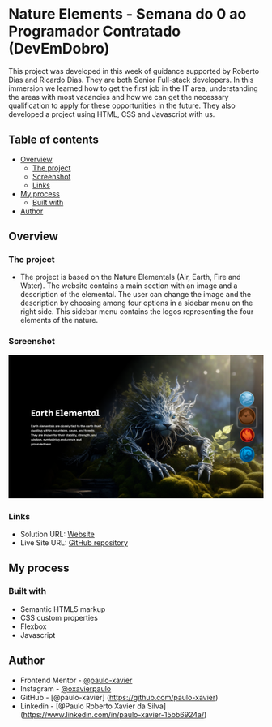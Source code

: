 # Nature Elements - Semana do 0 ao Programador Contratado (DevEmDobro)

This project was developed in this week of guidance supported by Roberto Dias and Ricardo Dias. They are both Senior Full-stack developers. In this immersion we learned how to get the first job in the IT area, understanding the areas with most vacancies and how we can get the necessary qualification to apply for these opportunities in the future. They also developed a project using HTML, CSS and Javascript with us.  

## Table of contents

- [Overview](#overview)  
  - [The project](#the-project) 
  - [Screenshot](#screenshot)  
  - [Links](#links) 
- [My process](#my-process) 
  - [Built with](#built-with) 
- [Author](#author)

## Overview

### The project

- The project is based on the Nature Elementals (Air, Earth, Fire and Water). The website contains a main section with an image and a description of the elemental. The user can change the image and the description by choosing among four options in a sidebar menu on the right side. This sidebar menu contains the logos representing the four elements of the nature. 

### Screenshot

![Screenshot](./src/images/overview/picture.png)


### Links

- Solution URL: [Website](https://paulo-xavier.github.io/nature-elementals-SEMANADO0AOPGMCONTRATADO/)
- Live Site URL: [GitHub repository](https://github.com/paulo-xavier/nature-elementals-SEMANADO0AOPGMCONTRATADO)

## My process

### Built with

- Semantic HTML5 markup
- CSS custom properties
- Flexbox
- Javascript


## Author
- Frontend Mentor - [@paulo-xavier](https://www.frontendmentor.io/profile/paulo-xavier)
- Instagram - [@oxavierpaulo](https://www.instagram.com/oxavierpaulo/)
- GitHub - [@paulo-xavier] (https://github.com/paulo-xavier)
- Linkedin - [@Paulo Roberto Xavier da Silva] (https://www.linkedin.com/in/paulo-xavier-15bb6924a/)

